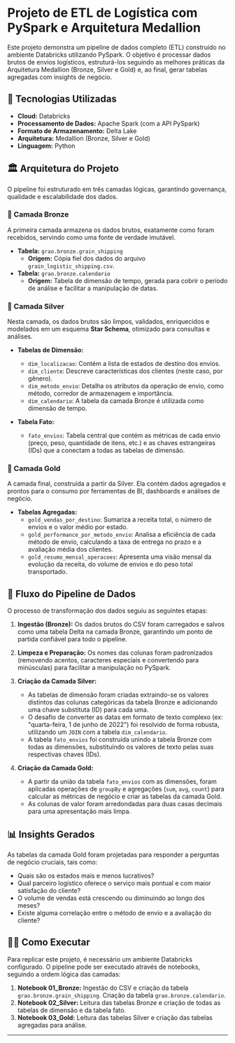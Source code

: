 # Projeto de ETL de Logística com PySpark e Arquitetura Medallion

Este projeto demonstra um pipeline de dados completo (ETL) construído no ambiente Databricks utilizando PySpark. O objetivo é processar dados brutos de envios logísticos, estruturá-los seguindo as melhores práticas da Arquitetura Medallion (Bronze, Silver e Gold) e, ao final, gerar tabelas agregadas com insights de negócio.

## 🚀 Tecnologias Utilizadas

* **Cloud:** Databricks
* **Processamento de Dados:** Apache Spark (com a API PySpark)
* **Formato de Armazenamento:** Delta Lake
* **Arquitetura:** Medallion (Bronze, Silver e Gold)
* **Linguagem:** Python

## 🏛️ Arquitetura do Projeto

O pipeline foi estruturado em três camadas lógicas, garantindo governança, qualidade e escalabilidade dos dados.

### 🥉 Camada Bronze
A primeira camada armazena os dados brutos, exatamente como foram recebidos, servindo como uma fonte de verdade imutável.
* **Tabela:** `grao.bronze.grain_shipping`
    * **Origem:** Cópia fiel dos dados do arquivo `grain_logistic_shipping.csv`.
* **Tabela:** `grao.bronze.calendario`
    * **Origem:** Tabela de dimensão de tempo, gerada para cobrir o período de análise e facilitar a manipulação de datas.

### 🥈 Camada Silver
Nesta camada, os dados brutos são limpos, validados, enriquecidos e modelados em um esquema **Star Schema**, otimizado para consultas e análises.

* **Tabelas de Dimensão:**
    * `dim_localizacao`: Contém a lista de estados de destino dos envios.
    * `dim_cliente`: Descreve características dos clientes (neste caso, por gênero).
    * `dim_metodo_envio`: Detalha os atributos da operação de envio, como método, corredor de armazenagem e importância.
    * `dim_calendario`: A tabela da camada Bronze é utilizada como dimensão de tempo.

* **Tabela Fato:**
    * `fato_envios`: Tabela central que contém as métricas de cada envio (preço, peso, quantidade de itens, etc.) e as chaves estrangeiras (IDs) que a conectam a todas as tabelas de dimensão.

### 🥇 Camada Gold
A camada final, construída a partir da Silver. Ela contém dados agregados e prontos para o consumo por ferramentas de BI, dashboards e análises de negócio.

* **Tabelas Agregadas:**
    * `gold_vendas_por_destino`: Sumariza a receita total, o número de envios e o valor médio por estado.
    * `gold_performance_por_metodo_envio`: Analisa a eficiência de cada método de envio, calculando a taxa de entrega no prazo e a avaliação média dos clientes.
    * `gold_resumo_mensal_operacoes`: Apresenta uma visão mensal da evolução da receita, do volume de envios e do peso total transportado.

## 🌊 Fluxo do Pipeline de Dados

O processo de transformação dos dados seguiu as seguintes etapas:

1.  **Ingestão (Bronze):** Os dados brutos do CSV foram carregados e salvos como uma tabela Delta na camada Bronze, garantindo um ponto de partida confiável para todo o pipeline.

2.  **Limpeza e Preparação:** Os nomes das colunas foram padronizados (removendo acentos, caracteres especiais e convertendo para minúsculas) para facilitar a manipulação no PySpark.

3.  **Criação da Camada Silver:**
    * As tabelas de dimensão foram criadas extraindo-se os valores distintos das colunas categóricas da tabela Bronze e adicionando uma chave substituta (ID) para cada uma.
    * O desafio de converter as datas em formato de texto complexo (ex: "quarta-feira, 1 de junho de 2022") foi resolvido de forma robusta, utilizando um `JOIN` com a tabela `dim_calendario`.
    * A tabela `fato_envios` foi construída unindo a tabela Bronze com todas as dimensões, substituindo os valores de texto pelas suas respectivas chaves (IDs).

4.  **Criação da Camada Gold:**
    * A partir da união da tabela `fato_envios` com as dimensões, foram aplicadas operações de `groupBy` e agregações (`sum`, `avg`, `count`) para calcular as métricas de negócio e criar as tabelas da camada Gold.
    * As colunas de valor foram arredondadas para duas casas decimais para uma apresentação mais limpa.

## 📊 Insights Gerados

As tabelas da camada Gold foram projetadas para responder a perguntas de negócio cruciais, tais como:
* Quais são os estados mais e menos lucrativos?
* Qual parceiro logístico oferece o serviço mais pontual e com maior satisfação do cliente?
* O volume de vendas está crescendo ou diminuindo ao longo dos meses?
* Existe alguma correlação entre o método de envio e a avaliação do cliente?

## 🧑‍💻 Como Executar

Para replicar este projeto, é necessário um ambiente Databricks configurado. O pipeline pode ser executado através de notebooks, seguindo a ordem lógica das camadas:
1.  **Notebook 01_Bronze:** Ingestão do CSV e criação da tabela `grao.bronze.grain_shipping`. Criação da tabela `grao.bronze.calendario`.
2.  **Notebook 02_Silver:** Leitura das tabelas Bronze e criação de todas as tabelas de dimensão e da tabela fato.
3.  **Notebook 03_Gold:** Leitura das tabelas Silver e criação das tabelas agregadas para análise.

---
